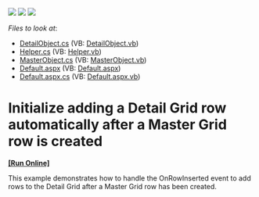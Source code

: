 <!-- default badges list -->
![](https://img.shields.io/endpoint?url=https://codecentral.devexpress.com/api/v1/VersionRange/128544081/13.1.8%2B)
[![](https://img.shields.io/badge/Open_in_DevExpress_Support_Center-FF7200?style=flat-square&logo=DevExpress&logoColor=white)](https://supportcenter.devexpress.com/ticket/details/E4954)
[![](https://img.shields.io/badge/📖_How_to_use_DevExpress_Examples-e9f6fc?style=flat-square)](https://docs.devexpress.com/GeneralInformation/403183)
<!-- default badges end -->
<!-- default file list -->
*Files to look at*:

* [DetailObject.cs](./CS/WebSite/App_Code/DetailObject.cs) (VB: [DetailObject.vb](./VB/WebSite/App_Code/DetailObject.vb))
* [Helper.cs](./CS/WebSite/App_Code/Helper.cs) (VB: [Helper.vb](./VB/WebSite/App_Code/Helper.vb))
* [MasterObject.cs](./CS/WebSite/App_Code/MasterObject.cs) (VB: [MasterObject.vb](./VB/WebSite/App_Code/MasterObject.vb))
* [Default.aspx](./CS/WebSite/Default.aspx) (VB: [Default.aspx](./VB/WebSite/Default.aspx))
* [Default.aspx.cs](./CS/WebSite/Default.aspx.cs) (VB: [Default.aspx.vb](./VB/WebSite/Default.aspx.vb))
<!-- default file list end -->
# Initialize adding a Detail Grid row automatically after a Master Grid row is created
<!-- run online -->
**[[Run Online]](https://codecentral.devexpress.com/e4954/)**
<!-- run online end -->


<p>This example demonstrates how to handle the OnRowInserted event to add rows to the Detail Grid after a Master Grid row has been created.</p>

<br/>


